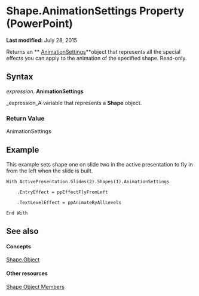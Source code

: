
# Shape.AnimationSettings Property (PowerPoint)

 **Last modified:** July 28, 2015

Returns an  ** [AnimationSettings](ebbe4257-236b-35b4-bdf1-e92a1b4b417b.md)**object that represents all the special effects you can apply to the animation of the specified shape. Read-only.

## Syntax

 _expression_. **AnimationSettings**

 _expression_A variable that represents a  **Shape** object.


### Return Value

AnimationSettings


## Example

This example sets shape one on slide two in the active presentation to fly in from the left when the slide is built.


```
With ActivePresentation.Slides(2).Shapes(1).AnimationSettings

    .EntryEffect = ppEffectFlyFromLeft

    .TextLevelEffect = ppAnimateByAllLevels

End With
```


## See also


#### Concepts


 [Shape Object](1da93849-99e0-827e-ced3-c6cf7f8569f3.md)
#### Other resources


 [Shape Object Members](e371c375-c16a-33ef-32b7-6dcb99d3d128.md)
